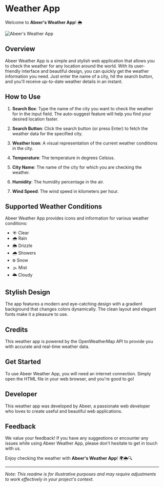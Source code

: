 # Weather App

Welcome to **Abeer's Weather App**! 🌦️

![Abeer's Weather App]()

## Overview

Abeer Weather App is a simple and stylish web application that allows you to check the weather for any location around the world. With its user-friendly interface and beautiful design, you can quickly get the weather information you need. Just enter the name of a city, hit the search button, and you'll receive up-to-date weather details in an instant.

## How to Use

1. **Search Box**: Type the name of the city you want to check the weather for in the input field. The auto-suggest feature will help you find your desired location faster.

2. **Search Button**: Click the search button (or press Enter) to fetch the weather data for the specified city.

3. **Weather Icon**: A visual representation of the current weather conditions in the city.

4. **Temperature**: The temperature in degrees Celsius.

5. **City Name**: The name of the city for which you are checking the weather.

6. **Humidity**: The humidity percentage in the air.

7. **Wind Speed**: The wind speed in kilometers per hour.

## Supported Weather Conditions

Abeer Weather App provides icons and information for various weather conditions:

- ☀️ Clear
- 🌧️ Rain
- 🌦️ Drizzle
- 🌧️ Showers
- ❄️ Snow
- 🌫️ Mist
- 🌥️ Cloudy

## Stylish Design

The app features a modern and eye-catching design with a gradient background that changes colors dynamically. The clean layout and elegant fonts make it a pleasure to use.

## Credits

This weather app is powered by the OpenWeatherMap API to provide you with accurate and real-time weather data.

## Get Started

To use Abeer Weather App, you will need an internet connection. Simply open the HTML file in your web browser, and you're good to go!

## Developer

This weather app was developed by Abeer, a passionate web developer who loves to create useful and beautiful web applications.

## Feedback

We value your feedback! If you have any suggestions or encounter any issues while using Abeer Weather App, please don't hesitate to get in touch with us.

Enjoy checking the weather with **Abeer's Weather App**! 🌍🌦️🔍

---

*Note: This readme is for illustrative purposes and may require adjustments to work effectively in your project's context.*
